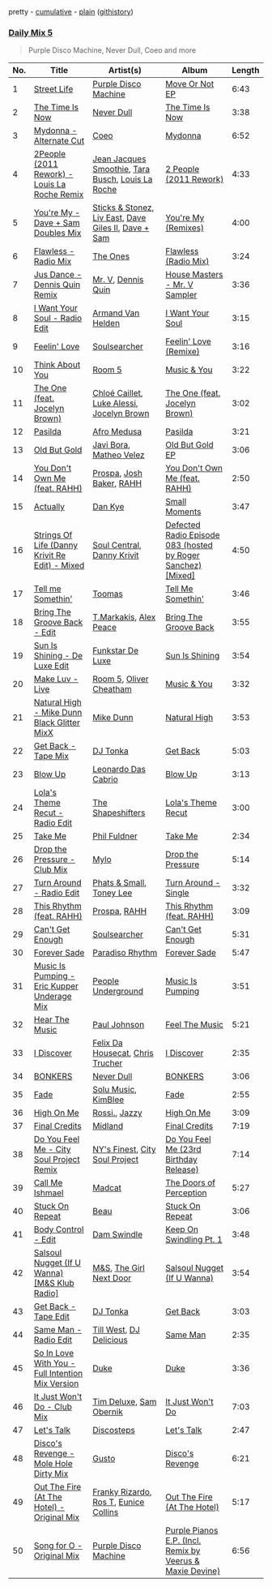 pretty - [cumulative](/playlists/cumulative/Daily%20Mix%205.md) - [plain](/playlists/plain/37i9dQZF1E36TO0q54WsJv) ([githistory](https://github.githistory.xyz/vitokorn/spotify-playlist-archive/blob/master/playlists/plain/37i9dQZF1E36TO0q54WsJv))
### [Daily Mix 5](https://open.spotify.com/playlist/37i9dQZF1E36TO0q54WsJv)

> Purple Disco Machine, Never Dull, Coeo and more

| No. | Title | Artist(s) | Album | Length |
|---|---|---|---|---|
| 1 | [Street Life](https://open.spotify.com/track/58IFNg4ttwvViDTuO11MDT) | [Purple Disco Machine](https://open.spotify.com/artist/2WBJQGf1bT1kxuoqziH5g4) | [Move Or Not EP](https://open.spotify.com/album/1vhZrSRs4D306Pr5BJ2sdK) | 6:43 |
| 2 | [The Time Is Now](https://open.spotify.com/track/6SGt8j4UPdPdUsrBoz6YlW) | [Never Dull](https://open.spotify.com/artist/2u3rmzZC0psTER2sDfUebm) | [The Time Is Now](https://open.spotify.com/album/5geDWlSOsDMpf6eTJFggE1) | 3:38 |
| 3 | [Mydonna - Alternate Cut](https://open.spotify.com/track/30DjBG7iNoC7H6xRmj5kki) | [Coeo](https://open.spotify.com/artist/3OoNpyvA82LedOZWG3WE8Z) | [Mydonna](https://open.spotify.com/album/0fdI2N2bREEZj6w1ekxFx4) | 6:52 |
| 4 | [2People (2011 Rework) - Louis La Roche Remix](https://open.spotify.com/track/4fCu5BLn1Kpt35xPmaq4Mp) | [Jean Jacques Smoothie](https://open.spotify.com/artist/2UKJP6JWLR0iJHvFU93VZ5), [Tara Busch](https://open.spotify.com/artist/1w0DBixkBeAOnPKCaNtUyR), [Louis La Roche](https://open.spotify.com/artist/0a03X57i18eG1yBzpmhZAs) | [2 People (2011 Rework)](https://open.spotify.com/album/6zjBz615Tf3klscVfg0toF) | 4:33 |
| 5 | [You're My - Dave + Sam Doubles Mix](https://open.spotify.com/track/5CHf8CqfcwfUf8IY8ISe5j) | [Sticks & Stonez](https://open.spotify.com/artist/4Jf1z5Lvop0Y5GmYjsqh1l), [Liv East](https://open.spotify.com/artist/12Yeojvul63OHxXXI6Z5x7), [Dave Giles II](https://open.spotify.com/artist/5tceE0eTO2p70lG8DTvehw), [Dave + Sam](https://open.spotify.com/artist/5C7HgyosSspofglYFe2UZf) | [You're My (Remixes)](https://open.spotify.com/album/6QV6uNfvfqOyVRyYeRUe8M) | 4:00 |
| 6 | [Flawless - Radio Mix](https://open.spotify.com/track/4YUDI60uPW9pbpDYTSe51x) | [The Ones](https://open.spotify.com/artist/59z0q3rlcVQoAPg7YbFbgv) | [Flawless (Radio Mix)](https://open.spotify.com/album/0YLmIFyPXCy1vai9iTwjUZ) | 3:24 |
| 7 | [Jus Dance - Dennis Quin Remix](https://open.spotify.com/track/1g6XdxKEGZZ7sqmnxWPpbu) | [Mr. V](https://open.spotify.com/artist/659qXyHaiMTKxFjBMMDpo8), [Dennis Quin](https://open.spotify.com/artist/1iaGffGcjxdzSFkwfCN2Ul) | [House Masters - Mr. V Sampler](https://open.spotify.com/album/5GhmU2GGT1VmTWMsNy40Sz) | 3:36 |
| 8 | [I Want Your Soul - Radio Edit](https://open.spotify.com/track/1r7mFV7J5Sw5ewHByvmtXa) | [Armand Van Helden](https://open.spotify.com/artist/3cQA9WH8liZfeja1DxcDYE) | [I Want Your Soul](https://open.spotify.com/album/1ij8ddREX2ygSAshPRImCB) | 3:15 |
| 9 | [Feelin' Love](https://open.spotify.com/track/3hFHJBl4gXgVbkzFwmhxJU) | [Soulsearcher](https://open.spotify.com/artist/37eRNhw77Tm4Ois5CezSvY) | [Feelin' Love (Remixe)](https://open.spotify.com/album/2vYvqT96hhm90mLN0NmVL9) | 3:16 |
| 10 | [Think About You](https://open.spotify.com/track/5WbYTY37jruJHXGwkPCfrc) | [Room 5](https://open.spotify.com/artist/0AEbDFXbsssoSoC3pj91eq) | [Music & You](https://open.spotify.com/album/0RgHM6Ii7TsvTNicfHQ5mH) | 3:22 |
| 11 | [The One (feat. Jocelyn Brown)](https://open.spotify.com/track/4fErrQvOX1LPDIPFDFI4eM) | [Chloé Caillet](https://open.spotify.com/artist/68ywCN6ZpInbcilOfLBa3a), [Luke Alessi](https://open.spotify.com/artist/3Foat3c8Ui3HkvZghZAzQp), [Jocelyn Brown](https://open.spotify.com/artist/2ga5ADaBpljQ3YrCh99ZMq) | [The One (feat. Jocelyn Brown)](https://open.spotify.com/album/5rlbbiPN65rv6IjLjVmtHg) | 3:02 |
| 12 | [Pasilda](https://open.spotify.com/track/6VQDaTTTHeLUhKaHcDe2Bz) | [Afro Medusa](https://open.spotify.com/artist/6D1DgoF2TYTbPQbRPEriaI) | [Pasilda](https://open.spotify.com/album/7nTVeqrRHtGvTRCrrUmdoc) | 3:21 |
| 13 | [Old But Gold](https://open.spotify.com/track/0f79W9C8lOMV9TQP4cWvEs) | [Javi Bora](https://open.spotify.com/artist/55KbYy2WOB2To9rnNkSGZ2), [Matheo Velez](https://open.spotify.com/artist/6MxFlTSSCQgopzNmiEsaxU) | [Old But Gold EP](https://open.spotify.com/album/04Sz7R52D4OzP5V8NFmdq1) | 3:06 |
| 14 | [You Don't Own Me (feat. RAHH)](https://open.spotify.com/track/1TsDNh8OuRcGfNX4Dz8oVl) | [Prospa](https://open.spotify.com/artist/6HabM2PUM519iIxervGWSb), [Josh Baker](https://open.spotify.com/artist/4zf8Awb8y1X9qwL4oiVRd6), [RAHH](https://open.spotify.com/artist/1WR2sls6n0N1usqywvysnX) | [You Don't Own Me (feat. RAHH)](https://open.spotify.com/album/7hRW5l0Tm5GCEpFHRYwxfT) | 2:50 |
| 15 | [Actually](https://open.spotify.com/track/3hN5cipCofNVspWVkToiQD) | [Dan Kye](https://open.spotify.com/artist/05YrP00agTrYezUyAsukKf) | [Small Moments](https://open.spotify.com/album/75GwgzYvvgaJQS6DooqcIC) | 3:47 |
| 16 | [Strings Of Life (Danny Krivit Re Edit) - Mixed](https://open.spotify.com/track/1ZJoDldDcEE5TsJcfdzhWC) | [Soul Central](https://open.spotify.com/artist/7AhOEwT7t9lSIypvP1WTGP), [Danny Krivit](https://open.spotify.com/artist/0Y5z4slenWMoTz3sg8N6xD) | [Defected Radio Episode 083 (hosted by Roger Sanchez) [Mixed]](https://open.spotify.com/album/05wRgWmoFakQbmqrsFSJqB) | 4:50 |
| 17 | [Tell me Somethin'](https://open.spotify.com/track/5XlzuIySfqhqMv5MqjHj6H) | [Toomas](https://open.spotify.com/artist/5Wt8ulVd5KAwGfuTT92NXD) | [Tell Me Somethin'](https://open.spotify.com/album/4GE04BAe5uUJORYkXND6Q8) | 3:46 |
| 18 | [Bring The Groove Back - Edit](https://open.spotify.com/track/1UFjiSuTkia9Zev8XW8WyY) | [T.Markakis](https://open.spotify.com/artist/5hmp0NIkvK7MBXw4lHNCZu), [Alex Peace](https://open.spotify.com/artist/5x0mazFBPEu8FPKmBArlGQ) | [Bring The Groove Back](https://open.spotify.com/album/0ABcTNWTLNFTRMSaKn9iTJ) | 3:55 |
| 19 | [Sun Is Shining - De Luxe Edit](https://open.spotify.com/track/191pedh6UUixkUtcNg21Fg) | [Funkstar De Luxe](https://open.spotify.com/artist/1R5R9EyBe8MxRuD3BIXaV2) | [Sun Is Shining](https://open.spotify.com/album/4Fp0CHvRckkCTNH63ppxG7) | 3:54 |
| 20 | [Make Luv - Live](https://open.spotify.com/track/3UZK9yD18Mtzb6MgYBmuLW) | [Room 5](https://open.spotify.com/artist/0AEbDFXbsssoSoC3pj91eq), [Oliver Cheatham](https://open.spotify.com/artist/25MNkA39C5jjxApUl812ic) | [Music & You](https://open.spotify.com/album/6jLeSCEqT7sAo0un1aOpSh) | 3:32 |
| 21 | [Natural High - Mike Dunn Black Glitter MixX](https://open.spotify.com/track/3YABXJb3a5uf3qry9wCIgf) | [Mike Dunn](https://open.spotify.com/artist/55UOywvWbUD9c6C3NSGdft) | [Natural High](https://open.spotify.com/album/1ltBJIdHOj7eyEBNvPkUoO) | 3:53 |
| 22 | [Get Back - Tape Mix](https://open.spotify.com/track/3xBudG07erHx9GxIVx7zs3) | [DJ Tonka](https://open.spotify.com/artist/0s8zZnjADp3VDjGiBpQ0yx) | [Get Back](https://open.spotify.com/album/2qENaBPonllrE9ZOvk0uHS) | 5:03 |
| 23 | [Blow Up](https://open.spotify.com/track/3hhYrF8zUej90x3MjavLct) | [Leonardo Das Cabrio](https://open.spotify.com/artist/3nMN6fAKa2mtruEGyLB8AI) | [Blow Up](https://open.spotify.com/album/5EgsZIyfuq3F6QY31x7VjG) | 3:13 |
| 24 | [Lola's Theme Recut - Radio Edit](https://open.spotify.com/track/1Y38T6VrGCEgDZ89SXY2EP) | [The Shapeshifters](https://open.spotify.com/artist/60FV7KyxIH9FH1uq7u8inP) | [Lola's Theme Recut](https://open.spotify.com/album/5vhr2aSdFzpWqrfEmeWQY4) | 3:00 |
| 25 | [Take Me](https://open.spotify.com/track/1By1ldFnEnvZI47HEeTHk5) | [Phil Fuldner](https://open.spotify.com/artist/1DKPQBaKEzmQzWG1GwJoXT) | [Take Me](https://open.spotify.com/album/4ZTsEtIrFPFXGo6eXt06Zk) | 2:34 |
| 26 | [Drop the Pressure - Club Mix](https://open.spotify.com/track/4dmDrGySyxYklBQVkG66LB) | [Mylo](https://open.spotify.com/artist/5YjEVrNMrIRw2xGbjTN6Ti) | [Drop the Pressure](https://open.spotify.com/album/4o03QIWSEj4qQ7V7Tt2rnE) | 5:14 |
| 27 | [Turn Around - Radio Edit](https://open.spotify.com/track/5NweJG7j09ijQ4x54KTubf) | [Phats & Small](https://open.spotify.com/artist/4WLGcWrkSExCqILxDk7ol6), [Toney Lee](https://open.spotify.com/artist/1bqxl4NUclRsHX98Z3bn2v) | [Turn Around - Single](https://open.spotify.com/album/4JVLE7DRkdBPRrtCMTitb1) | 3:32 |
| 28 | [This Rhythm (feat. RAHH)](https://open.spotify.com/track/4NtQwxR7o3ixPVKLyOTS66) | [Prospa](https://open.spotify.com/artist/6HabM2PUM519iIxervGWSb), [RAHH](https://open.spotify.com/artist/1WR2sls6n0N1usqywvysnX) | [This Rhythm (feat. RAHH)](https://open.spotify.com/album/3lOIzDGjuWw1kXWNTML6px) | 3:09 |
| 29 | [Can't Get Enough](https://open.spotify.com/track/2VuAooHs5bUlfB8qXaF4qK) | [Soulsearcher](https://open.spotify.com/artist/37eRNhw77Tm4Ois5CezSvY) | [Can't Get Enough](https://open.spotify.com/album/5kokVd2f986iYiX179GLtC) | 5:31 |
| 30 | [Forever Sade](https://open.spotify.com/track/3i9aOxHN2EIHoe1oqvNpF5) | [Paradiso Rhythm](https://open.spotify.com/artist/5WHlD00zF0Dv2nR1CN24qI) | [Forever Sade](https://open.spotify.com/album/6nfjbtfJlBsZFhXWfVMtCe) | 5:47 |
| 31 | [Music Is Pumping - Eric Kupper Underage Mix](https://open.spotify.com/track/6XDWGAFvUEmRyyU6IqDby3) | [People Underground](https://open.spotify.com/artist/5SqE1PYlVda5mRPx4TOj0X) | [Music Is Pumping](https://open.spotify.com/album/0sb03XHIpMW3ECaK5c2zgp) | 3:51 |
| 32 | [Hear The Music](https://open.spotify.com/track/3s1hZZJQrQvwFH04v4QSpK) | [Paul Johnson](https://open.spotify.com/artist/4BqZuFqHJ8CLn3ig0f1m0G) | [Feel The Music](https://open.spotify.com/album/3R38w0nQOzuI5mcGPNivxm) | 5:21 |
| 33 | [I Discover](https://open.spotify.com/track/74oBQ9l3m1Q32dAtQ4zrlb) | [Felix Da Housecat](https://open.spotify.com/artist/4rC8J4M4aOqsQSCP4yoyJI), [Chris Trucher](https://open.spotify.com/artist/5qtuQoZI8KbbCx3hD0MQ5D) | [I Discover](https://open.spotify.com/album/5IxqMn18v2DltVwchiRPpO) | 2:35 |
| 34 | [BONKERS](https://open.spotify.com/track/0xttlPnsPJBbasq9fzDlzH) | [Never Dull](https://open.spotify.com/artist/2u3rmzZC0psTER2sDfUebm) | [BONKERS](https://open.spotify.com/album/4nZWTZl55srdbsah2ijVRj) | 3:06 |
| 35 | [Fade](https://open.spotify.com/track/58XZDglLRsZClpg19mmqjz) | [Solu Music](https://open.spotify.com/artist/0lpwsK5bX64iD7GjEda5De), [KimBlee](https://open.spotify.com/artist/4OKxdPfybjZIWXLj8rml2s) | [Fade](https://open.spotify.com/album/4muumtua1ZLd8v80zFBbzT) | 2:55 |
| 36 | [High On Me](https://open.spotify.com/track/3Z23sDc2J9ZkmFiMStRoIp) | [Rossi.](https://open.spotify.com/artist/7itMGcVGRKS43LcTQvJitf), [Jazzy](https://open.spotify.com/artist/7zAAwgV5Wqmvpb4GzvlRkP) | [High On Me](https://open.spotify.com/album/2fpKAar1kXe4bWkzZSX88J) | 3:09 |
| 37 | [Final Credits](https://open.spotify.com/track/6b5IJEVYFEZ1YkgZ0oXaJK) | [Midland](https://open.spotify.com/artist/1YFLNH4rO40x9i16RpLwdY) | [Final Credits](https://open.spotify.com/album/6sGZ51P1PpHUlApJzb4dWa) | 7:19 |
| 38 | [Do You Feel Me - City Soul Project Remix](https://open.spotify.com/track/0VIVrtScJca47hUR4QHy6w) | [NY's Finest](https://open.spotify.com/artist/1J7AUI3TjnDotUGZEBPpsc), [City Soul Project](https://open.spotify.com/artist/22ezq0IGyZ1vYGwJ6rN5P6) | [Do You Feel Me (23rd Birthday Release)](https://open.spotify.com/album/2fKUiApkXIqqorFpa50xHR) | 7:14 |
| 39 | [Call Me Ishmael](https://open.spotify.com/track/2g5bJ0yu0d5GmH7VDHgdT6) | [Madcat](https://open.spotify.com/artist/6etdAWVQlwIiVg13V6wPeq) | [The Doors of Perception](https://open.spotify.com/album/0HbKCzvQw2hqXDDNXKNJfL) | 5:27 |
| 40 | [Stuck On Repeat](https://open.spotify.com/track/0Ib2lnmQqbAzuHNkGtYtNC) | [Beau](https://open.spotify.com/artist/3vwy5NQXFV797LDXh2NxEG) | [Stuck On Repeat](https://open.spotify.com/album/0zDkq6Hpkyd1j3a4pcXomo) | 3:06 |
| 41 | [Body Control - Edit](https://open.spotify.com/track/6m3lJuUb3P2JjjUE5Znn7H) | [Dam Swindle](https://open.spotify.com/artist/6hJtgCB3L5cnJSND7sp6GU) | [Keep On Swindling Pt. 1](https://open.spotify.com/album/1rHuPlFH9A5f1NPgQc6o3Y) | 3:48 |
| 42 | [Salsoul Nugget (If U Wanna) [M&S Klub Radio]](https://open.spotify.com/track/6PhBKfYgZlhCIyQPMWEw4R) | [M&S](https://open.spotify.com/artist/1yilmOGIT2XvvrWkXZ0GrT), [The Girl Next Door](https://open.spotify.com/artist/6aNmLup2Z0YmPkEuPXzyGD) | [Salsoul Nugget (If U Wanna)](https://open.spotify.com/album/376bBmqk9LS8PZDJPaxYcn) | 3:54 |
| 43 | [Get Back - Tape Edit](https://open.spotify.com/track/6HnGH6OqoGmE9XysVUNO2Z) | [DJ Tonka](https://open.spotify.com/artist/0s8zZnjADp3VDjGiBpQ0yx) | [Get Back](https://open.spotify.com/album/2qENaBPonllrE9ZOvk0uHS) | 3:03 |
| 44 | [Same Man - Radio Edit](https://open.spotify.com/track/6ddwAG3GRjdrdQQlyvzYLC) | [Till West](https://open.spotify.com/artist/3tIGIHJ3XB7iLxJjuM6dQn), [DJ Delicious](https://open.spotify.com/artist/5Bwa0MY2tBdOAJg8K5PLSQ) | [Same Man](https://open.spotify.com/album/2QJhCVrghPLmletf7mhsMo) | 2:35 |
| 45 | [So In Love With You - Full Intention Mix Version](https://open.spotify.com/track/6Vja9QrWtd6ZGKIcziBQjg) | [Duke](https://open.spotify.com/artist/5kARVtC2AG0DnhgrFBCbGR) | [Duke](https://open.spotify.com/album/1DE2FenrgY7vr8ZUMLTGci) | 3:36 |
| 46 | [It Just Won't Do - Club Mix](https://open.spotify.com/track/2c2uSilY2qo1iTiBZGEfpK) | [Tim Deluxe](https://open.spotify.com/artist/7mEVrXcsq3PjsKT3BXnhp0), [Sam Obernik](https://open.spotify.com/artist/0ZHSfpEoLBzYzQXYEhWSvJ) | [It Just Won't Do](https://open.spotify.com/album/7eJ3wq74Uk6JuNlil9CFEd) | 7:03 |
| 47 | [Let's Talk](https://open.spotify.com/track/0swQ7Y61vrZfGYhuEWBF6B) | [Discosteps](https://open.spotify.com/artist/6xzYfdnSgz18Q9FuR66uBG) | [Let's Talk](https://open.spotify.com/album/6AcbX2dVsLdZpH2LAdX9bY) | 2:47 |
| 48 | [Disco's Revenge - Mole Hole Dirty Mix](https://open.spotify.com/track/2TiHRPyp8s3oflTqMtcrGn) | [Gusto](https://open.spotify.com/artist/1woDQ2Kf6ffDteCsUbfHnz) | [Disco's Revenge](https://open.spotify.com/album/6FeHmtjltRmeSPrOsgzVRa) | 6:21 |
| 49 | [Out The Fire (At The Hotel) - Original Mix](https://open.spotify.com/track/5msQVXZyyV9CIZYaTjk7KG) | [Franky Rizardo](https://open.spotify.com/artist/2UgphhGSlC9QWgaZWUOCkl), [Ros T](https://open.spotify.com/artist/4sG0aI4xrubRmrdWBIn4RO), [Eunice Collins](https://open.spotify.com/artist/0gr9XCDIeAGLE77V58XLyN) | [Out The Fire (At The Hotel)](https://open.spotify.com/album/7n456SX833Pv7NyjcZoLis) | 5:17 |
| 50 | [Song for O - Original Mix](https://open.spotify.com/track/35IZMcAUjmh2VzGd4wZczC) | [Purple Disco Machine](https://open.spotify.com/artist/2WBJQGf1bT1kxuoqziH5g4) | [Purple Pianos E.P. (Incl. Remix by Veerus & Maxie Devine)](https://open.spotify.com/album/63gZcxhkD3AvGp4az4TaeV) | 6:56 |